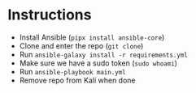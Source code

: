 # Instructions

- Install Ansible (`pipx install ansible-core`)
- Clone and enter the repo (`git clone`)
- Run `ansible-galaxy install -r requirements.yml`
- Make sure we have a sudo token (`sudo whoami`)
- Run `ansible-playbook main.yml`
- Remove repo from Kali when done
